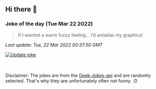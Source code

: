 ## Hi there 👋

### Joke of the day (Tue Mar 22 2022)
<!-- joke -->
>If I wanted a warm fuzzy feeling... I’d antialias my graphics!
<!-- /joke -->

*Last update: Tue, 22 Mar 2022 00:37:50 GMT*

[![Update joke](https://github.com/nclskfm/nclskfm/actions/workflows/joke.yml/badge.svg)](https://github.com/nclskfm/nclskfm/actions/workflows/joke.yml)

<br><br>
Disclaimer: The jokes are from the [Geek-Jokes-api](https://github.com/sameerkumar18/geek-joke-api) and are randomly selected. That's why they are unfortunately often not funny. :D
